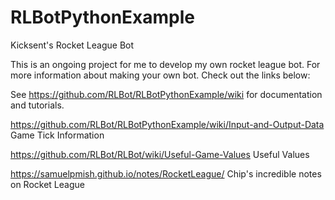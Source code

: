 # RLBotPythonExample
Kicksent's Rocket League Bot

This is an ongoing project for me to develop my own rocket league bot. For more information about making your own bot. Check out the links below:

See https://github.com/RLBot/RLBotPythonExample/wiki for documentation and tutorials.

https://github.com/RLBot/RLBotPythonExample/wiki/Input-and-Output-Data Game Tick Information

https://github.com/RLBot/RLBot/wiki/Useful-Game-Values Useful Values 

https://samuelpmish.github.io/notes/RocketLeague/ Chip's incredible notes on Rocket League

